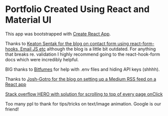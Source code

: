 # Portfolio Created Using React and Material UI

This app was bootstrapped with [Create React App](https://github.com/facebook/create-react-app).

Thanks to [Keaton Sentak for the blog on contact form using react-form-hooks, Email JS etc](https://medium.com/weekly-webtips/simple-react-contact-form-without-back-end-9fa06eff52d9) although the blog is a little bit outdated. For anything that breaks re. validation I highly recommend going to the react-hook-form docs which were incredibly helpful.

BIG thanks to [Bitfumes](https://www.youtube.com/watch?v=KJE4LtAxLEw) for help with .env files and hiding API keys (shhhh).

Thanks to [Josh-Gotro for the blog on setting up a Medium RSS feed on a React app](https://javascript.plainenglish.io/how-to-stream-a-medium-blog-to-your-react-js-portfolio-9d62de41916e)
  
[Stack overflow HERO with solution for scrolling to top of every page onClick](https://stackoverflow.com/questions/36904185/react-router-scroll-to-top-on-every-transition)

Too many ppl to thank for tips/tricks on text/image animation. Google is our friend!
